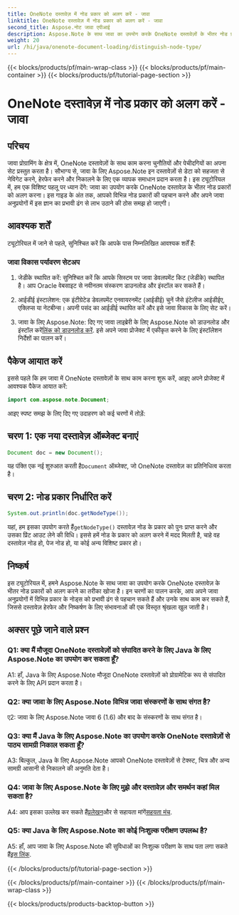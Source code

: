 ```yaml
---
title: OneNote दस्तावेज़ में नोड प्रकार को अलग करें - जावा
linktitle: OneNote दस्तावेज़ में नोड प्रकार को अलग करें - जावा
second_title: Aspose.नोट जावा एपीआई
description: Aspose.Note के साथ जावा का उपयोग करके OneNote दस्तावेज़ों के भीतर नोड प्रकारों को अलग करना सीखें। निर्बाध एकीकरण के लिए चरण-दर-चरण मार्गदर्शिका और अक्सर पूछे जाने वाले प्रश्न देखें।
weight: 20
url: /hi/java/onenote-document-loading/distinguish-node-type/
---
```


{{< blocks/products/pf/main-wrap-class >}}
{{< blocks/products/pf/main-container >}}
{{< blocks/products/pf/tutorial-page-section >}}

# OneNote दस्तावेज़ में नोड प्रकार को अलग करें - जावा

## परिचय

जावा प्रोग्रामिंग के क्षेत्र में, OneNote दस्तावेज़ों के साथ काम करना चुनौतियों और पेचीदगियों का अपना सेट प्रस्तुत करता है। सौभाग्य से, जावा के लिए Aspose.Note इन दस्तावेज़ों से डेटा को सहजता से नेविगेट करने, हेरफेर करने और निकालने के लिए एक व्यापक समाधान प्रदान करता है। इस ट्यूटोरियल में, हम एक विशिष्ट पहलू पर ध्यान देंगे: जावा का उपयोग करके OneNote दस्तावेज़ के भीतर नोड प्रकारों को अलग करना। इस गाइड के अंत तक, आपको विभिन्न नोड प्रकारों की पहचान करने और अपने जावा अनुप्रयोगों में इस ज्ञान का प्रभावी ढंग से लाभ उठाने की ठोस समझ हो जाएगी।

## आवश्यक शर्तें

ट्यूटोरियल में जाने से पहले, सुनिश्चित करें कि आपके पास निम्नलिखित आवश्यक शर्तें हैं:

### जावा विकास पर्यावरण सेटअप

1. जेडीके स्थापित करें: सुनिश्चित करें कि आपके सिस्टम पर जावा डेवलपमेंट किट (जेडीके) स्थापित है। आप Oracle वेबसाइट से नवीनतम संस्करण डाउनलोड और इंस्टॉल कर सकते हैं।

2. आईडीई इंस्टालेशन: एक इंटीग्रेटेड डेवलपमेंट एनवायरनमेंट (आईडीई) चुनें जैसे इंटेलीज आईडीईए, एक्लिप्स या नेटबीन्स। अपनी पसंद का आईडीई स्थापित करें और इसे जावा विकास के लिए सेट करें।

3.  जावा के लिए Aspose.Note: दिए गए जावा लाइब्रेरी के लिए Aspose.Note को डाउनलोड और इंस्टॉल करें[लिंक को डाउनलोड करें](https://releases.aspose.com/note/java/). इसे अपने जावा प्रोजेक्ट में एकीकृत करने के लिए इंस्टॉलेशन निर्देशों का पालन करें।

## पैकेज आयात करें

इससे पहले कि हम जावा में OneNote दस्तावेज़ों के साथ काम करना शुरू करें, आइए अपने प्रोजेक्ट में आवश्यक पैकेज आयात करें:

```java
import com.aspose.note.Document;
```

आइए स्पष्ट समझ के लिए दिए गए उदाहरण को कई चरणों में तोड़ें:

## चरण 1: एक नया दस्तावेज़ ऑब्जेक्ट बनाएं

```java
Document doc = new Document();
```

 यह पंक्ति एक नई शुरुआत करती है`Document` ऑब्जेक्ट, जो OneNote दस्तावेज़ का प्रतिनिधित्व करता है।

## चरण 2: नोड प्रकार निर्धारित करें

```java
System.out.println(doc.getNodeType());
```

 यहां, हम इसका उपयोग करते हैं`getNodeType()` दस्तावेज़ नोड के प्रकार को पुनः प्राप्त करने और उसका प्रिंट आउट लेने की विधि। इससे हमें नोड के प्रकार को अलग करने में मदद मिलती है, चाहे वह दस्तावेज़ नोड हो, पेज नोड हो, या कोई अन्य विशिष्ट प्रकार हो।

## निष्कर्ष

इस ट्यूटोरियल में, हमने Aspose.Note के साथ जावा का उपयोग करके OneNote दस्तावेज़ के भीतर नोड प्रकारों को अलग करने का तरीका खोजा है। इन चरणों का पालन करके, आप अपने जावा अनुप्रयोगों में विभिन्न प्रकार के नोड्स को प्रभावी ढंग से पहचान सकते हैं और उनके साथ काम कर सकते हैं, जिससे दस्तावेज़ हेरफेर और निष्कर्षण के लिए संभावनाओं की एक विस्तृत श्रृंखला खुल जाती है।

## अक्सर पूछे जाने वाले प्रश्न

### Q1: क्या मैं मौजूदा OneNote दस्तावेज़ों को संपादित करने के लिए Java के लिए Aspose.Note का उपयोग कर सकता हूँ?

A1: हाँ, Java के लिए Aspose.Note मौजूदा OneNote दस्तावेज़ों को प्रोग्रामेटिक रूप से संपादित करने के लिए API प्रदान करता है।

### Q2: क्या जावा के लिए Aspose.Note विभिन्न जावा संस्करणों के साथ संगत है?

ए2: जावा के लिए Aspose.Note जावा 6 (1.6) और बाद के संस्करणों के साथ संगत है।

### Q3: क्या मैं Java के लिए Aspose.Note का उपयोग करके OneNote दस्तावेज़ों से पाठ्य सामग्री निकाल सकता हूँ?

A3: बिल्कुल, Java के लिए Aspose.Note आपको OneNote दस्तावेज़ों से टेक्स्ट, चित्र और अन्य सामग्री आसानी से निकालने की अनुमति देता है।

### Q4: जावा के लिए Aspose.Note के लिए मुझे और दस्तावेज़ और समर्थन कहां मिल सकता है?

 A4: आप इसका उल्लेख कर सकते हैं[प्रलेखन](https://reference.aspose.com/note/java/)और से सहायता मांगें[सहयता मंच](https://forum.aspose.com/c/note/28).

### Q5: क्या Java के लिए Aspose.Note का कोई निःशुल्क परीक्षण उपलब्ध है?

 A5: हाँ, आप जावा के लिए Aspose.Note की सुविधाओं का निःशुल्क परीक्षण के साथ पता लगा सकते हैं[इस लिंक](https://releases.aspose.com/).

{{< /blocks/products/pf/tutorial-page-section >}}

{{< /blocks/products/pf/main-container >}}
{{< /blocks/products/pf/main-wrap-class >}}

{{< blocks/products/products-backtop-button >}}

